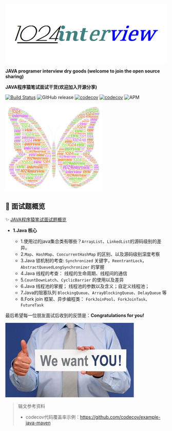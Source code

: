 ![](pictures/logo-simple.png) 

**JAVA programer interview dry goods (welcome to join the open source sharing)**

**JAVA程序猿笔试面试干货(欢迎加入开源分享)**

[![Build Status](https://travis-ci.com/Byron4j/1024interview.svg?branch=develop)](https://travis-ci.com/Byron4j/1024interview)
![GitHub release](https://img.shields.io/github/release-pre/byron4j/1024interview.svg)
[![codecov](https://codecov.io/gh/Byron4j/1024interview/branch/develop/graph/badge.svg)](https://codecov.io/gh/Byron4j/1024interview)
[![codecov](https://scan.coverity.com/projects/17857/badge.svg)](https://scan.coverity.com/projects/17857)
![APM](https://img.shields.io/apm/l/vim-mode.svg?label=License&style=popout)

<p><img src="pictures/logo.png" width="60%"><p>




## 🎉 面试题概览

✨ [JAVA程序猿笔试面试题概览](面试题概览.md)


- **1.Java 核心**

    - 1.使用过的java集合类有哪些？```ArrayList```、```LinkedList```的源码级别的差异。
    - 2.```Map```、```HashMap```、```ConcurrentHashMap``` 的区别、以及源码级别深度考察
    - 3.Java 锁机制的考查: ```Synchronized``` 关键字，```ReentrantLock```，```AbstractQueuedLongSynchronizer``` 的掌握
    - 4.Java 线程的考查： 线程的生命周期、线程间的通信
    - 5.```CountDownLatch```、```CyclicBarrier``` 的使用以及差异
    - 6.Java 线程池的掌握； 线程池的参数以及含义；自定义线程池；
    - 7.Java的阻塞队列 ```BlockingQueue```、```ArrayBlockingQueue```、```DelayQueue``` 等
    - 8.Fork join 框架、异步编程类： ```ForkJoinPool```、```ForkJoinTask```、```FutureTask```




最后希望每一位朋友面试后收到的反馈是：**Congratulations for you!**

![](pictures/tag.jpg)

>辑文参考资料
>
>- codecov代码覆盖率示例：https://github.com/codecov/example-java-maven

